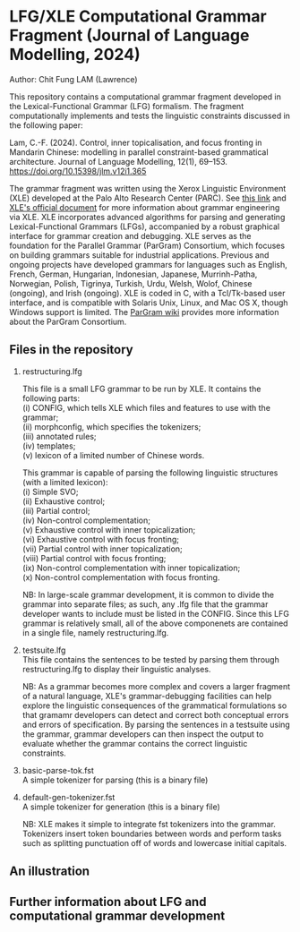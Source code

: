 # LFG/XLE Computational Grammar Fragment (Journal of Language Modelling, 2024)
Author: Chit Fung LAM (Lawrence)

This repository contains a computational grammar fragment developed in the Lexical-Functional Grammar (LFG) formalism. The fragment computationally implements and tests the linguistic constraints discussed in the following paper:

Lam, C.-F. (2024). Control, inner topicalisation, and focus fronting in Mandarin Chinese: modelling in parallel constraint-based grammatical architecture. Journal of Language Modelling, 12(1), 69–153. https://doi.org/10.15398/jlm.v12i1.365

The grammar fragment was written using the Xerox Linguistic Environment (XLE) developed at the Palo Alto Research Center (PARC). See [this link](https://ling.sprachwiss.uni-konstanz.de/pages/xle/) and [XLE's official document](https://ling.sprachwiss.uni-konstanz.de/pages/xle/doc/xle_toc.html) for more information about grammar engineering via XLE. XLE incorporates advanced algorithms for parsing and generating Lexical-Functional Grammars (LFGs), accompanied by a robust graphical interface for grammar creation and debugging. XLE serves as the foundation for the Parallel Grammar (ParGram) Consortium, which focuses on building grammars suitable for industrial applications. Previous and ongoing projects have developed grammars for languages such as English, French, German, Hungarian, Indonesian, Japanese, Murrinh-Patha, Norwegian, Polish, Tigrinya, Turkish, Urdu, Welsh, Wolof, Chinese (ongoing), and Irish (ongoing). XLE is coded in C, with a Tcl/Tk-based user interface, and is compatible with Solaris Unix, Linux, and Mac OS X, though Windows support is limited. The [ParGram wiki](https://wiki.uni-konstanz.de/pargram/index.php/Main_Page) provides more information about the ParGram Consortium.

## Files in the repository
1. restructuring.lfg
   
   This file is a small LFG grammar to be run by XLE. It contains the following parts:<br/>
   (i) CONFIG, which tells XLE which files and features to use with the grammar;<br/>
   (ii) morphconfig, which specifies the tokenizers;<br/>
   (iii) annotated rules;<br/>
   (iv) templates;<br/>
   (v) lexicon of a limited number of Chinese words.<br/>
   
   This grammar is capable of parsing the following linguistic structures (with a limited lexicon):<br/>
   (i) Simple SVO;<br/>
   (ii) Exhaustive control;<br/>
   (iii) Partial control;<br/>
   (iv) Non-control complementation;<br/>
   (v) Exhaustive control with inner topicalization;<br/>
   (vi) Exhaustive control with focus fronting;<br/>
   (vii) Partial control with inner topicalization;<br/>
   (viii) Partial control with focus fronting;<br/>
   (ix) Non-control complementation with inner topicalization;<br/>
   (x) Non-control complementation with focus fronting.<br/>

   NB: In large-scale grammar development, it is common to divide the grammar into separate files; as such, any .lfg file that the grammar developer wants to include must be listed in the CONFIG. Since this LFG grammar is relatively small, all of the above componenets are contained in a single file, namely restructuring.lfg.
   
3. testsuite.lfg<br/>
This file contains the sentences to be tested by parsing them through restructuring.lfg to display their linguistic analyses.

   NB: As a grammar becomes more complex and covers a larger fragment of a natural language, XLE's grammar-debugging facilities can help explore the linguistic consequences of the grammatical formulations so that gramamr developers can detect and correct both conceptual errors and errors of specification. By parsing the sentences in a testsuite using the grammar, grammar developers can then inspect the output to evaluate whether the grammar contains the correct linguistic constraints.
 
5. basic-parse-tok.fst<br/>
A simple tokenizer for parsing (this is a binary file)

6. default-gen-tokenizer.fst<br/>
A simple tokenizer for generation (this is a binary file)

   NB: XLE makes it simple to integrate fst tokenizers into the grammar. Tokenizers insert token boundaries between words and perform tasks such as splitting punctuation off of words and lowercase initial capitals.

## An illustration


## Further information about LFG and computational grammar development


